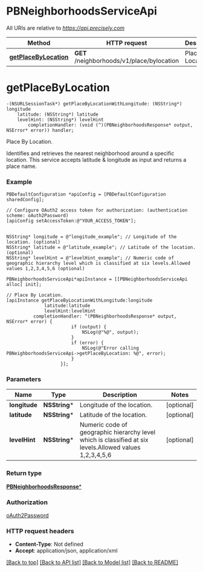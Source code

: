 # PBNeighborhoodsServiceApi

All URIs are relative to *https://api.precisely.com*

Method | HTTP request | Description
------------- | ------------- | -------------
[**getPlaceByLocation**](PBNeighborhoodsServiceApi.md#getplacebylocation) | **GET** /neighborhoods/v1/place/bylocation | Place By Location.


# **getPlaceByLocation**
```objc
-(NSURLSessionTask*) getPlaceByLocationWithLongitude: (NSString*) longitude
    latitude: (NSString*) latitude
    levelHint: (NSString*) levelHint
        completionHandler: (void (^)(PBNeighborhoodsResponse* output, NSError* error)) handler;
```

Place By Location.

Identifies and retrieves the nearest neighborhood around a specific location. This service accepts latitude & longitude as input and returns a place name.

### Example
```objc
PBDefaultConfiguration *apiConfig = [PBDefaultConfiguration sharedConfig];

// Configure OAuth2 access token for authorization: (authentication scheme: oAuth2Password)
[apiConfig setAccessToken:@"YOUR_ACCESS_TOKEN"];


NSString* longitude = @"longitude_example"; // Longitude of the location. (optional)
NSString* latitude = @"latitude_example"; // Latitude of the location. (optional)
NSString* levelHint = @"levelHint_example"; // Numeric code of geographic hierarchy level which is classified at six levels.Allowed values 1,2,3,4,5,6 (optional)

PBNeighborhoodsServiceApi*apiInstance = [[PBNeighborhoodsServiceApi alloc] init];

// Place By Location.
[apiInstance getPlaceByLocationWithLongitude:longitude
              latitude:latitude
              levelHint:levelHint
          completionHandler: ^(PBNeighborhoodsResponse* output, NSError* error) {
                        if (output) {
                            NSLog(@"%@", output);
                        }
                        if (error) {
                            NSLog(@"Error calling PBNeighborhoodsServiceApi->getPlaceByLocation: %@", error);
                        }
                    }];
```

### Parameters

Name | Type | Description  | Notes
------------- | ------------- | ------------- | -------------
 **longitude** | **NSString***| Longitude of the location. | [optional] 
 **latitude** | **NSString***| Latitude of the location. | [optional] 
 **levelHint** | **NSString***| Numeric code of geographic hierarchy level which is classified at six levels.Allowed values 1,2,3,4,5,6 | [optional] 

### Return type

[**PBNeighborhoodsResponse***](PBNeighborhoodsResponse.md)

### Authorization

[oAuth2Password](../README.md#oAuth2Password)

### HTTP request headers

 - **Content-Type**: Not defined
 - **Accept**: application/json, application/xml

[[Back to top]](#) [[Back to API list]](../README.md#documentation-for-api-endpoints) [[Back to Model list]](../README.md#documentation-for-models) [[Back to README]](../README.md)

